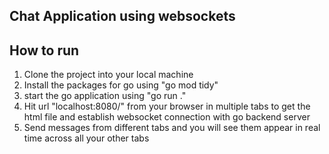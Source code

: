 ## Chat Application using websockets 

## How to run 
1. Clone the project into your local machine
2. Install the packages for go using "go mod tidy"
3. start the go application using "go run ."
4. Hit url "localhost:8080/" from your browser in multiple tabs to get the html file and establish websocket connection with go backend server
5. Send messages from different tabs and you will see them appear in real time across all your other tabs
